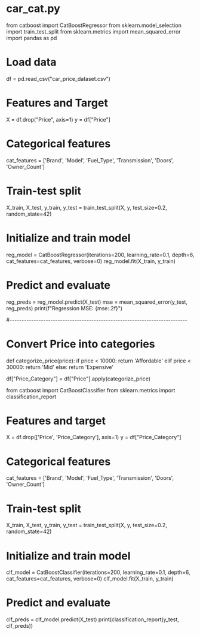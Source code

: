 # car_cat.py

from catboost import CatBoostRegressor
from sklearn.model_selection import train_test_split
from sklearn.metrics import mean_squared_error
import pandas as pd

# Load data
df = pd.read_csv("car_price_dataset.csv")

# Features and Target
X = df.drop("Price", axis=1)
y = df["Price"]

# Categorical features
cat_features = ['Brand', 'Model', 'Fuel_Type', 'Transmission', 'Doors', 'Owner_Count']

# Train-test split
X_train, X_test, y_train, y_test = train_test_split(X, y, test_size=0.2, random_state=42)

# Initialize and train model
reg_model = CatBoostRegressor(iterations=200, learning_rate=0.1, depth=6, cat_features=cat_features, verbose=0)
reg_model.fit(X_train, y_train)

# Predict and evaluate
reg_preds = reg_model.predict(X_test)
mse = mean_squared_error(y_test, reg_preds)
print(f"Regression MSE: {mse:.2f}")





#--------------------------------------------------------------------------


# Convert Price into categories
def categorize_price(price):
    if price < 10000:
        return 'Affordable'
    elif price < 30000:
        return 'Mid'
    else:
        return 'Expensive'

df["Price_Category"] = df["Price"].apply(categorize_price)




from catboost import CatBoostClassifier
from sklearn.metrics import classification_report

# Features and target
X = df.drop(['Price', 'Price_Category'], axis=1)
y = df["Price_Category"]

# Categorical features
cat_features = ['Brand', 'Model', 'Fuel_Type', 'Transmission', 'Doors', 'Owner_Count']

# Train-test split
X_train, X_test, y_train, y_test = train_test_split(X, y, test_size=0.2, random_state=42)

# Initialize and train model
clf_model = CatBoostClassifier(iterations=200, learning_rate=0.1, depth=6, cat_features=cat_features, verbose=0)
clf_model.fit(X_train, y_train)

# Predict and evaluate
clf_preds = clf_model.predict(X_test)
print(classification_report(y_test, clf_preds))
